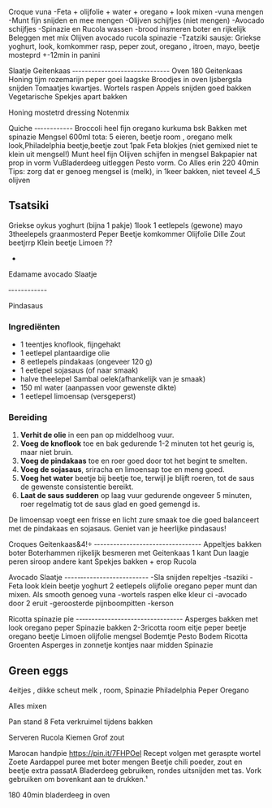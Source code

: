 Croque vuna
-Feta + olijfolie + water + oregano + look mixen
-vuna mengen
-Munt fijn snijden en mee mengen 
-Olijven schijfjes (niet mengen)
-Avocado schijfjes 
-Spinazie en Rucola wassen
-brood insmeren boter en rijkelijk Beleggen
met mix Olijven avocado rucola spinazie
-Tzatziki sausje: Griekse yoghurt, look, komkommer rasp, peper zout, oregano , itroen, mayo, beetje mosteprd
+-12min in panini



Slaatje Geitenkaas 
‐-----------------------------
Oven 180
Geitenkaas Honing tijm rozemarijn peper goei laagske
Broodjes in oven
Ijsbergsla snijden
Tomaatjes kwartjes. 
Wortels raspen
Appels snijden goed bakken  
Vegetarische Spekjes apart bakken 

Honing mostetrd dressing
Notenmix 

Quiche 
-‐----------
Broccoli heel fijn   oregano kurkuma bsk
Bakken met spinazie 
Mengsel 600ml tota: 5 eieren,  beetje room , oregano melk look,Philadelphia beetje,beetje zout
1pak Feta blokjes (niet gemixed niet te klein uit mengsel!)
Munt heel fijn Olijven schijfen in mengsel 
Bakpapier nat prop in vorm
VuBladerdeeg uitleggen
Pesto vorm. Co
Alles erin 
220 40min
Tips: zorg dat er genoeg mengsel is (melk), in 1keer bakken, niet teveel 4_5 olijven

Tsatsiki 
---------------
Griekse oykus yoghurt (bijna 1 pakje)
1look
1 eetlepels (gewone) mayo
3theelepels graanmosterd
Peper
Beetje komkommer 
Olijfolie 
Dille
Zout beetjrrp
Klein beetje Limoen ??

+
Edamame avocado Slaatje 

‐-----------

Pindasaus 


### Ingrediënten
- 1 teentjes knoflook, fijngehakt
- 1 eetlepel plantaardige olie
- 8 eetlepels pindakaas (ongeveer 120 g)
- 1 eetlepel sojasaus (of naar smaak)
- halve theelepel Sambal oelek(afhankelijk van je smaak)
- 150 ml water (aanpassen voor gewenste dikte)
- 1 eetlepel limoensap (versgeperst)

### Bereiding
1. **Verhit de olie** in een pan op middelhoog vuur.
2. **Voeg de knoflook** toe en bak gedurende 1-2 minuten tot het geurig is, maar niet bruin.
3. **Voeg de pindakaas** toe en roer goed door tot het begint te smelten.
4. **Voeg de sojasaus**, sriracha en limoensap toe en meng goed.
5. **Voeg het water** beetje bij beetje toe, terwijl je blijft roeren, tot de saus de gewenste consistentie bereikt.
6. **Laat de saus sudderen** op laag vuur gedurende ongeveer 5 minuten, roer regelmatig tot de saus glad en goed gemengd is.

De limoensap voegt een frisse en licht zure smaak toe die goed balanceert met de pindakaas en sojasaus. Geniet van je heerlijke pindasaus!

Croques Geitenkaas&4!÷
‐--------------------------------
Appeltjes bakken boter
Boterhammen rijkelijk besmeren met Geitenkaas 1 kant 
Dun laagje peren siroop andere kant
Spekjes bakken + erop
Rucola 

Avocado Slaatje 
-----‐--------------------
-Sla snijden repeltjes 
-tsaziki
-Feta look klein beetje yoghurt 2 eetlepels olijfolie oregano peper munt dan mixen. Als smooth genoeg vuna 
-wortels raspen elke kleur ci
-avocado door 2 eruit 
-geroosterde pijnboompitten 
-kerson 

Ricotta spinazie pie
--‐------------------------------
Asperges bakken met look oregano peper 
Spinazie bakken 
2-3ricotta room eitje peper beetje oregano beetje Limoen olijfolie mengsel 
Bodemtje Pesto 
Bodem Ricotta 
Groenten Asperges in zonnetje kontjes naar midden 
Spinazie 

Green eggs
-----
4eitjes , dikke scheut melk , room,
Spinazie
Philadelphia 
Peper
Oregano 

Alles mixen

Pan stand 8
Feta verkruimel tijdens bakken 

Serveren 
Rucola
Kiemen
Grof zout

Marocan handpie
https://pin.it/7FHPOel
Recept volgen met geraspte wortel
Zoete Aardappel puree met boter mengen
Beetje chili poeder, zout en beetje extra passatA
Bladerdeeg gebruiken, rondes uitsnijden met tas. Vork gebruiken om bovenkant aan te drukken.¹

180 40min bladerdeeg in oven 







